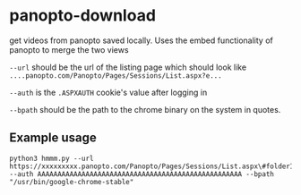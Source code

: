 # panopto-download
get videos from panopto saved locally. Uses the embed functionality of panopto to merge the two views

`--url` should be the url of the listing page which should look like `....panopto.com/Panopto/Pages/Sessions/List.aspx?e...`

`--auth` is the `.ASPXAUTH` cookie's value after logging in

`--bpath` should be the path to the chrome binary on the system in quotes.

## Example usage

```
python3 hmmm.py --url https://xxxxxxxxx.panopto.com/Panopto/Pages/Sessions/List.aspx\#folderID\=%22xxxxxxxxxxxxxxxxxxxxxxxxxxxxxxxxx%22 --auth AAAAAAAAAAAAAAAAAAAAAAAAAAAAAAAAAAAAAAAAAAAAAAAAAAA --bpath "/usr/bin/google-chrome-stable"
```
